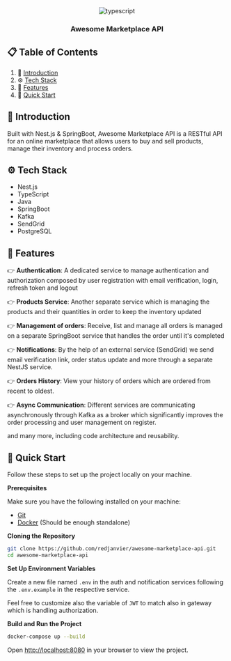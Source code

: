 <div align="center"
  
  <div>
    <img src="https://img.shields.io/badge/-TypeScript-black?style=for-the-badge&logoColor=white&logo=typescript&color=3178C6" alt="typescript" />
  </div>

  <h3 align="center">Awesome Marketplace API</h3>
</div>

## 📋 <a name="table">Table of Contents</a>

1. 🤖 [Introduction](#introduction)
2. ⚙️ [Tech Stack](#tech-stack)
3. 🔋 [Features](#features)
4. 🚀 [Quick Start](#quick-start)

## <a name="introduction">🤖 Introduction</a>

Built with Nest.js & SpringBoot, Awesome Marketplace API is a RESTful API for an online marketplace that allows users to buy and sell products, manage their inventory and process orders.

## <a name="tech-stack">⚙️ Tech Stack</a>

- Nest.js
- TypeScript
- Java
- SpringBoot
- Kafka
- SendGrid
- PostgreSQL

## <a name="features">🔋 Features</a>

👉 **Authentication**: A dedicated service to manage authentication and authorization composed by user registration with email verification, login, refresh token and logout

👉 **Products Service**: Another separate service which is managing the products and their quantities in order to keep the inventory updated

👉 **Management of orders**: Receive, list and manage all orders is managed on a separate SpringBoot service that handles the order until it's completed

👉 **Notifications**: By the help of an external service (SendGrid) we send email verification link, order status update and more through a separate NestJS service.

👉 **Orders History**: View your history of orders which are ordered from recent to oldest.

👉 **Async Communication**: Different services are communicating asynchronously through Kafka as a broker which significantly improves the order processing and user management on register.

and many more, including code architecture and reusability. 

## <a name="quick-start">🚀 Quick Start</a>

Follow these steps to set up the project locally on your machine.

**Prerequisites**

Make sure you have the following installed on your machine:

- [Git](https://git-scm.com/)
- [Docker](https://www.docker.com/products/docker-desktop/) (Should be enough standalone)

**Cloning the Repository**

```bash
git clone https://github.com/redjanvier/awesome-marketplace-api.git
cd awesome-marketplace-api
```


**Set Up Environment Variables**

Create a new file named `.env` in the auth and notification services following the `.env.example` in the respective service.

Feel free to customize also the variable of `JWT` to match also in gateway which is handling authorization.

**Build and Run the Project**

```bash
docker-compose up --build
```

Open [http://localhost:8080](http://localhost:8080) in your browser to view the project.
